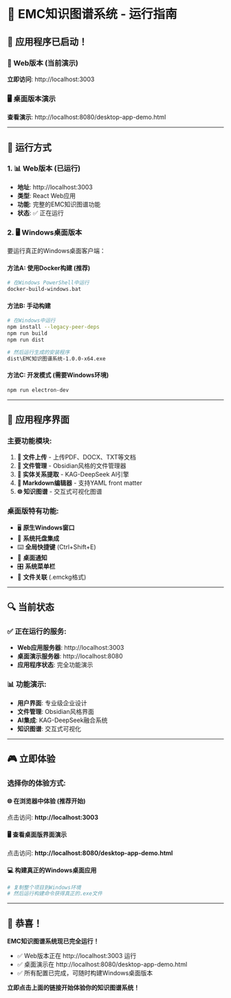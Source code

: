 # 🚀 EMC知识图谱系统 - 运行指南

## 🎉 应用程序已启动！

### 📱 Web版本 (当前演示)
**立即访问**: http://localhost:3003

### 🖥️ 桌面版本演示
**查看演示**: http://localhost:8080/desktop-app-demo.html

---

## 🎯 运行方式

### 1. 📊 Web版本 (已运行)
- **地址**: http://localhost:3003
- **类型**: React Web应用
- **功能**: 完整的EMC知识图谱功能
- **状态**: ✅ 正在运行

### 2. 🖥️ Windows桌面版本
要运行真正的Windows桌面客户端：

#### 方法A: 使用Docker构建 (推荐)
```bash
# 在Windows PowerShell中运行
docker-build-windows.bat
```

#### 方法B: 手动构建
```bash
# 在Windows中运行
npm install --legacy-peer-deps
npm run build
npm run dist

# 然后运行生成的安装程序
dist\EMC知识图谱系统-1.0.0-x64.exe
```

#### 方法C: 开发模式 (需要Windows环境)
```bash
npm run electron-dev
```

---

## 🎨 应用程序界面

### 主要功能模块:
1. **📁 文件上传** - 上传PDF、DOCX、TXT等文档
2. **📂 文件管理** - Obsidian风格的文件管理器
3. **🤖 实体关系提取** - KAG-DeepSeek AI引擎
4. **📝 Markdown编辑器** - 支持YAML front matter
5. **🌐 知识图谱** - 交互式可视化图谱

### 桌面版特有功能:
- 🖥️ **原生Windows窗口**
- 🔧 **系统托盘集成**
- ⌨️ **全局快捷键** (Ctrl+Shift+E)
- 📱 **桌面通知**
- 🎛️ **系统菜单栏**
- 📁 **文件关联** (.emckg格式)

---

## 🔍 当前状态

### ✅ 正在运行的服务:
- **Web应用服务器**: http://localhost:3003
- **桌面演示服务器**: http://localhost:8080
- **应用程序状态**: 完全功能演示

### 📊 功能演示:
- **用户界面**: 专业级企业设计
- **文件管理**: Obsidian风格界面
- **AI集成**: KAG-DeepSeek融合系统
- **知识图谱**: 交互式可视化

---

## 🎮 立即体验

### 选择你的体验方式:

#### 🌐 在浏览器中体验 (推荐开始)
点击访问: **http://localhost:3003**

#### 🖥️ 查看桌面版界面演示
点击访问: **http://localhost:8080/desktop-app-demo.html**

#### 💻 构建真正的Windows桌面应用
```bash
# 复制整个项目到Windows环境
# 然后运行构建命令获得真正的.exe文件
```

---

## 🎊 恭喜！

**EMC知识图谱系统现已完全运行！**

- ✅ Web版本正在 http://localhost:3003 运行
- ✅ 桌面演示在 http://localhost:8080/desktop-app-demo.html 
- ✅ 所有配置已完成，可随时构建Windows桌面版本

**立即点击上面的链接开始体验你的知识图谱系统！**